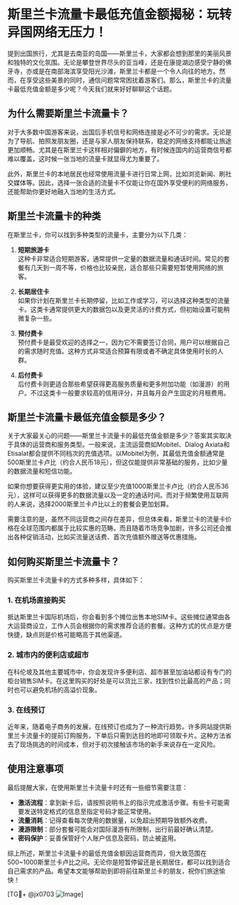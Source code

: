 # 斯里兰卡流量卡最低充值金额揭秘：玩转异国网络无压力！

提到出国旅行，尤其是去南亚的岛国——斯里兰卡，大家都会想到那里的美丽风景和独特的文化氛围。无论是攀登世界尽头的亚当峰，还是在康提湖边感受宁静的佛牙寺，亦或是在南部海滨享受阳光沙滩，斯里兰卡都是一个令人向往的地方。然而，在享受这些美景的同时，通信问题常常困扰着游客们。那么，斯里兰卡的流量卡最低充值金额是多少呢？今天我们就来好好聊聊这个话题。

## 为什么需要斯里兰卡流量卡？

对于大多数中国游客来说，出国后手机信号和网络连接是必不可少的需求。无论是为了导航、拍照发朋友圈，还是与家人朋友保持联系，稳定的网络支持都能让旅途更加顺畅。尤其是在斯里兰卡这样相对偏僻的地方，有时候连国内的运营商信号都难以覆盖，这时候一张当地的流量卡就显得尤为重要了。

此外，斯里兰卡的本地居民也经常使用流量卡进行日常上网，比如浏览新闻、刷社交媒体等。因此，选择一张合适的流量卡不仅能让你在国外享受便利的网络服务，还能帮助你更好地融入当地的生活方式。

## 斯里兰卡流量卡的种类

在斯里兰卡，你可以找到多种类型的流量卡，主要分为以下几类：

1. **短期旅游卡**  
   这种卡非常适合短期游客，通常提供一定量的数据流量和通话时间。常见的套餐有几天到一周不等，价格也比较亲民，适合那些只需要短暂使用网络的旅客。

2. **长期居住卡**  
   如果你计划在斯里兰卡长期停留，比如工作或学习，可以选择这种类型的流量卡。这类卡通常提供更大的数据包以及更灵活的计费方式，但初始设置可能稍微复杂一些。

3. **预付费卡**  
   预付费卡是最受欢迎的选择之一，因为它不需要签订合同，用户可以根据自己的需求随时充值。这种方式非常适合预算有限或者不确定具体使用时长的人群。

4. **后付费卡**  
   后付费卡则更适合那些希望获得更高服务质量和更多附加功能（如漫游）的用户。不过这类卡一般要求较高的信用评分，并且每月会产生固定的月租费用。

## 斯里兰卡流量卡最低充值金额是多少？

关于大家最关心的问题——斯里兰卡流量卡的最低充值金额是多少？答案其实取决于具体的运营商和服务类型。一般来说，主流运营商如Mobitel、Dialog Axiata和Etisalat都会提供不同档次的充值选项。以Mobitel为例，其最低充值金额通常是500斯里兰卡卢比（约合人民币18元），但这仅能提供非常基础的服务，比如少量的数据流量和短信功能。

如果你想要获得更实用的体验，建议至少充值1000斯里兰卡卢比（约合人民币36元），这样可以获得更多的数据流量以及一定的通话时间。而对于频繁使用互联网的人来说，选择2000斯里兰卡卢比以上的套餐会更加划算。

需要注意的是，虽然不同运营商之间存在差异，但总体来看，斯里兰卡的流量卡价格在全球范围内都属于比较实惠的范畴。而且随着市场竞争加剧，许多公司还会推出各种促销活动，比如买流量送话费、首次充值额外赠送等优惠措施。

## 如何购买斯里兰卡流量卡？

购买斯里兰卡流量卡的方式多种多样，具体如下：

### 1. 在机场直接购买
抵达斯里兰卡国际机场后，你会看到多个摊位出售本地SIM卡。这些摊位通常由各大运营商设立，工作人员会根据你的需求推荐合适的套餐。这种方式的优点是方便快捷，缺点则是价格可能略高于其他渠道。

### 2. 城市内的便利店或超市
在科伦坡及其他主要城市中，你会发现许多便利店、超市甚至加油站都设有专门的柜台销售SIM卡。在这里购买的好处是可以货比三家，找到性价比最高的产品；同时也可以避免机场的高溢价现象。

### 3. 在线预订
近年来，随着电子商务的发展，在线预订也成为了一种流行趋势。许多网站提供斯里兰卡流量卡的提前订购服务，下单后只需到达目的地即可领取卡片。这种方法省去了现场挑选的时间成本，但对于初次接触该市场的新手来说存在一定风险。

## 使用注意事项

最后提醒大家，在使用斯里兰卡流量卡时还有一些细节需要注意：

- **激活流程**：拿到新卡后，请按照说明书上的指示完成激活步骤。有些卡可能需要发送特定格式的信息至指定号码才能正常使用。
- **流量消耗**：记得查看每次使用的数据量，以免超出预期导致额外收费。
- **漫游限制**：部分套餐可能会对国际漫游有所限制，出行前最好确认清楚。
- **密码保护**：妥善保管好个人账户信息及密码，防止被盗用。

综上所述，斯里兰卡流量卡的最低充值金额因运营商而异，但大致范围在500~1000斯里兰卡卢比之间。无论你是短暂停留还是长期居住，都可以找到适合自己需求的产品。希望本文能够帮助到即将前往斯里兰卡的朋友，祝你们旅途愉快！

[TG💪+ @jx0703 ![Image](https://github.com/user-attachments/assets/dbca1d08-cadb-493c-b0ec-ad6f7a83f270)]